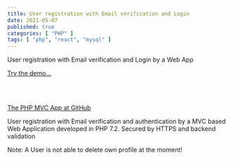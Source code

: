 ```yaml
---
title: User registration with Email verification and Login
date: 2021-05-07
published: true
categories: [ "PHP" ]
tags: [ "php", "react", "mysql" ]
---
```


User registration with Email verification and Login by a Web App

<a href="https://phpauth.persteenolsen.dk" target="_blank" title="User registration and Auth">Try the demo...</a>

<br />
<br />

<a href="https://github.com/persteenolsen/php-auth-mvc" target="_blank">The PHP MVC App at GitHub</a>

User registration with Email verification and authentication by a MVC based Web Application developed in PHP 7.2. Secured by HTTPS and backend validation

Note: A User is not able to delete own profile at the moment!




